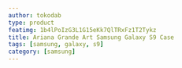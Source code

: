 ```yaml
---
author: tokodab
type: product
featimg: 1b4lPoIzG3L1G15eKk7QlTRxFz1T2Tykz
title: Ariana Grande Art Samsung Galaxy S9 Case
tags: [samsung, galaxy, s9]
category: [samsung]
---
```

